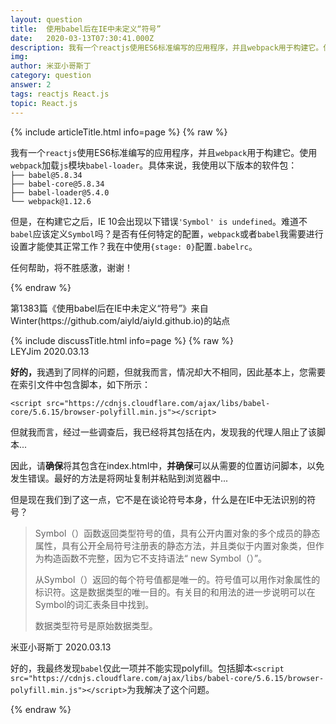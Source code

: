 ```yaml
---
layout: question
title:  使用babel后在IE中未定义“符号”
date:   2020-03-13T07:30:41.000Z
description: 我有一个reactjs使用ES6标准编写的应用程序，并且webpack用于构建它。使用webpack加载js模块babel-loader。具体来说，我使用...
img: 
author: 米亚小哥斯丁
category: question
answer: 2
tags: reactjs React.js
topic: React.js
---
```

<div class="article-root">
  <div class="article">
    {% include articleTitle.html info=page %}
    {% raw %}
    <div class="article-content"><p><font style="vertical-align: inherit;"><font style="vertical-align: inherit;">我有一个</font></font><code>reactjs</code><font style="vertical-align: inherit;"><font style="vertical-align: inherit;">使用ES6标准编写</font><font style="vertical-align: inherit;">的</font><font style="vertical-align: inherit;">应用程序，并且</font></font><code>webpack</code><font style="vertical-align: inherit;"><font style="vertical-align: inherit;">用于构建它。</font><font style="vertical-align: inherit;">使用</font></font><code>webpack</code><font style="vertical-align: inherit;"><font style="vertical-align: inherit;">加载</font></font><code>js</code><font style="vertical-align: inherit;"><font style="vertical-align: inherit;">模块</font></font><code>babel-loader</code><font style="vertical-align: inherit;"><font style="vertical-align: inherit;">。</font><font style="vertical-align: inherit;">具体来说，我使用以下版本的软件包： 
</font></font><code>
├── babel@5.8.34 
├── babel-core@5.8.34 
├── babel-loader@5.4.0 
└── webpack@1.12.6</code></p>

<p><font style="vertical-align: inherit;"><font style="vertical-align: inherit;">但是，在构建它之后，IE 10会出现以下错误</font></font><code>'Symbol' is undefined</code><font style="vertical-align: inherit;"><font style="vertical-align: inherit;">。</font><font style="vertical-align: inherit;">难道不</font></font><code>babel</code><font style="vertical-align: inherit;"><font style="vertical-align: inherit;">应该定义</font></font><code>Symbol</code><font style="vertical-align: inherit;"><font style="vertical-align: inherit;">吗？</font><font style="vertical-align: inherit;">是否有任何特定的配置，</font></font><code>webpack</code><font style="vertical-align: inherit;"><font style="vertical-align: inherit;">或者</font></font><code>babel</code><font style="vertical-align: inherit;"><font style="vertical-align: inherit;">我需要进行设置才能使其正常工作？</font><font style="vertical-align: inherit;">我在中使用</font></font><code>{stage: 0}</code><font style="vertical-align: inherit;"><font style="vertical-align: inherit;">配置</font></font><code>.babelrc</code><font style="vertical-align: inherit;"><font style="vertical-align: inherit;">。</font></font></p>

<p><font style="vertical-align: inherit;"><font style="vertical-align: inherit;">任何帮助，将不胜感激，谢谢！</font></font></p></div>
    {% endraw %}
  </div>
  <p class="winter_mark">第1383篇《使用babel后在IE中未定义“符号”》来自Winter(https://github.com/aiyld/aiyld.github.io)的站点</p>
  <div class="discuss-wrapper">
    {% include discussTitle.html info=page %}
    {% raw %}
    <div class="discuss-item">
        <div class="discuss-parent">
          <div class="discuss-meta">
            <span class="discuss-user">LEYJim</span>
            <span class="discuss-time">2020.03.13</span>
          </div>
          <div class="discuss-comment"><p><strong><font style="vertical-align: inherit;"><font style="vertical-align: inherit;">好的，</font></font></strong><font style="vertical-align: inherit;"><font style="vertical-align: inherit;">我遇到了同样的问题，但就我而言，情况却大不相同，因此基本上，您需要在索引文件中包含脚本，如下所示：</font></font></p>

<pre><code>&lt;script src="https://cdnjs.cloudflare.com/ajax/libs/babel-core/5.6.15/browser-polyfill.min.js"&gt;&lt;/script&gt;
</code></pre>

<p><font style="vertical-align: inherit;"><font style="vertical-align: inherit;">但就我而言，经过一些调查后，我已经将其包括在内，发现我的代理人阻止了该脚本...</font></font></p>

<p><font style="vertical-align: inherit;"><font style="vertical-align: inherit;">因此，请</font></font><strong><font style="vertical-align: inherit;"><font style="vertical-align: inherit;">确保</font></font></strong><font style="vertical-align: inherit;"><font style="vertical-align: inherit;">将其包含在index.html中，</font></font><strong><font style="vertical-align: inherit;"><font style="vertical-align: inherit;">并确保</font></font></strong><font style="vertical-align: inherit;"><font style="vertical-align: inherit;">可以从需要的位置访问脚本，以免发生错误。最好的方法是将网址复制并粘贴到浏览器中...</font></font></p>

<p><font style="vertical-align: inherit;"><font style="vertical-align: inherit;">但是现在我们到了这一点，它不是在谈论符号本身，什么是在IE中无法识别的符号？</font></font></p>

<blockquote>
  <p><font style="vertical-align: inherit;"><font style="vertical-align: inherit;">Symbol（）函数返回类型符号的值，具有公开内置对象的多个成员的静态属性，具有公开全局符号注册表的静态方法，并且类似于内置对象类，但作为构造函数不完整，因为它不支持语法“ new Symbol（）”。  </font></font></p>
  
  <p><font style="vertical-align: inherit;"><font style="vertical-align: inherit;">从Symbol（）返回的每个符号值都是唯一的。</font><font style="vertical-align: inherit;">符号值可以用作对象属性的标识符。</font><font style="vertical-align: inherit;">这是数据类型的唯一目的。</font><font style="vertical-align: inherit;">有关目的和用法的进一步说明可以在Symbol的词汇表条目中找到。</font></font></p>
  
  <p><font style="vertical-align: inherit;"><font style="vertical-align: inherit;">数据类型符号是原始数据类型。</font></font></p>
</blockquote></div>
        </div></div><div class="discuss-item">
        <div class="discuss-parent">
          <div class="discuss-meta">
            <span class="discuss-user">米亚小哥斯丁</span>
            <span class="discuss-time">2020.03.13</span>
          </div>
          <div class="discuss-comment"><p><font style="vertical-align: inherit;"><font style="vertical-align: inherit;">好的，我最终发现</font></font><code>babel</code><font style="vertical-align: inherit;"><font style="vertical-align: inherit;">仅此一项并不能实现polyfill。</font><font style="vertical-align: inherit;">包括脚本</font></font><code>&lt;script src="https://cdnjs.cloudflare.com/ajax/libs/babel-core/5.6.15/browser-polyfill.min.js"&gt;&lt;/script&gt;</code><font style="vertical-align: inherit;"><font style="vertical-align: inherit;">为我解决了这个问题。</font></font></p></div>
        </div></div>
    {% endraw %}
  </div>
<div>

